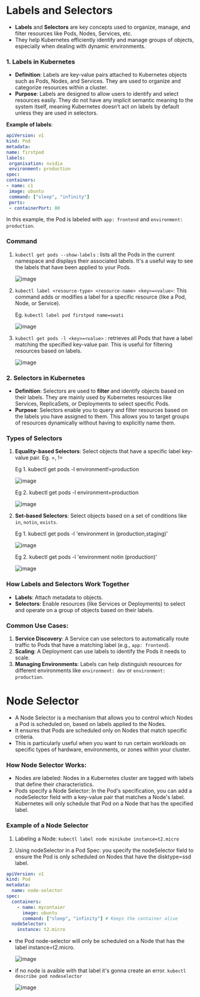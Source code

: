 # Labels and Selectors

- **Labels** and **Selectors** are key concepts used to organize, manage, and filter resources like Pods, Nodes, Services, etc. 
- They help Kubernetes efficiently identify and manage groups of objects, especially when dealing with dynamic environments.

### 1. **Labels in Kubernetes**
   - **Definition**: Labels are key-value pairs attached to Kubernetes objects such as Pods, Nodes, and Services. They are used to organize and categorize resources within a cluster.
   - **Purpose**: Labels are designed to allow users to identify and select resources easily. They do not have any implicit semantic meaning to the system itself, meaning Kubernetes doesn’t act on labels by default unless they are used in selectors.
   
   **Example of labels**:
   
   ```yaml
apiVersion: v1
kind: Pod
metadata:
  name: firstpod
  labels:
    organisation: nvidia
    environment: production
spec:
  containers:
  - name: c1
    image: ubuntu
    command: ["sleep", "infinity"]
    ports:
    - containerPort: 80

   ```

   In this example, the Pod is labeled with `app: frontend` and `environment: production`.

### Command
1. `kubectl get pods --show-labels` : lists all the Pods in the current namespace and displays their associated labels. It's a useful way to see the labels that have been applied to your Pods.

   ![image](https://github.com/user-attachments/assets/9941940e-b64f-4412-b18a-47f470c5dd16)

2. `kubectl label <resource-type> <resource-name> <key>=<value>`: This command adds or modifies a label for a specific resource (like a Pod, Node, or Service).
  
    Eg. `kubectl label pod firstpod name=swati`
         
     ![image](https://github.com/user-attachments/assets/10f365fc-af9a-4743-86c3-a12d911af77f)

4. `kubectl get pods -l <key>=<value>` : retrieves all Pods that have a label matching the specified key-value pair. This is useful for filtering resources based on labels.
  
   ![image](https://github.com/user-attachments/assets/3ca1a84b-08d3-4274-9750-0ef6a1cc24ea)

### 2. **Selectors in Kubernetes**
   - **Definition**: Selectors are used to **filter** and identify objects based on their labels. They are mainly used by Kubernetes resources like Services, ReplicaSets, or Deployments to select specific Pods.
   - **Purpose**: Selectors enable you to query and filter resources based on the labels you have assigned to them. This allows you to target groups of resources dynamically without having to explicitly name them.
     
### Types of Selectors
     
1. **Equality-based Selectors**: Select objects that have a specific label key-value pair. Eg. =, !=
       
   Eg 1. kubectl get pods -l environment!=production
       
    ![image](https://github.com/user-attachments/assets/3211819f-e239-4585-a210-913b56c4a814)

   Eg 2. kubectl get pods -l environment=production
     
     ![image](https://github.com/user-attachments/assets/4cdddc42-ba0c-40d1-b7bf-8a367567f253)

2. **Set-based Selectors**: Select objects based on a set of conditions like `in`, `notin`, `exists`.

   Eg 1.  kubectl get pods -l 'environment in (production,staging)'
     
     ![image](https://github.com/user-attachments/assets/ddf2a852-a401-46bb-8fef-ce2a8e5a0cb2)

   Eg 2. kubectl get pods -l 'environment notin (production)'
   
   ![image](https://github.com/user-attachments/assets/0ebfd91d-3f05-40b8-9155-113b6c54fdf0)
 
### **How Labels and Selectors Work Together**
   - **Labels**: Attach metadata to objects.
   - **Selectors**: Enable resources (like Services or Deployments) to select and operate on a group of objects based on their labels.

### **Common Use Cases**:
1. **Service Discovery**: A Service can use selectors to automatically route traffic to Pods that have a matching label (e.g., `app: frontend`).
2. **Scaling**: A Deployment can use labels to identify the Pods it needs to scale.
3. **Managing Environments**: Labels can help distinguish resources for different environments like `environment: dev` or `environment: production`.

# Node Selector

- A Node Selector is a mechanism that allows you to control which Nodes a Pod is scheduled on, based on labels applied to the Nodes. 
- It ensures that Pods are scheduled only on Nodes that match specific criteria. 
- This is particularly useful when you want to run certain workloads on specific types of hardware, environments, or zones within your cluster.

### **How Node Selector Works:**
- Nodes are labeled: Nodes in a Kubernetes cluster are tagged with labels that define their characteristics.
- Pods specify a Node Selector: In the Pod's specification, you can add a nodeSelector field with a key-value pair that matches a Node's label. Kubernetes will only schedule that Pod on a Node that has the specified label.

### Example of a Node Selector

1. Labeling a Node:  `kubectl label node minikube instance=t2.micro`

2. Using nodeSelector in a Pod Spec: you specify the nodeSelector field to ensure the Pod is only scheduled on Nodes that have the disktype=ssd label.

```yaml
apiVersion: v1
kind: Pod
metadata:
  name: node-selector
spec:
  containers:
    - name: mycontaier
      image: ubuntu
      command: ["sleep", "infinity"] # Keeps the container alive
  nodeSelector:
    instance: t2.micro

```
- the Pod node-selector will only be scheduled on a Node that has the label instance=t2.micro.
  
  ![image](https://github.com/user-attachments/assets/c8295333-fff0-4667-9531-fdc5d6fa7573)

- if  no node is avaible with that label it's gonna create an error. `kubectl describe pod nodeselector`
  
  ![image](https://github.com/user-attachments/assets/9512d9cc-5297-4b75-940e-f4509c36af9e)


